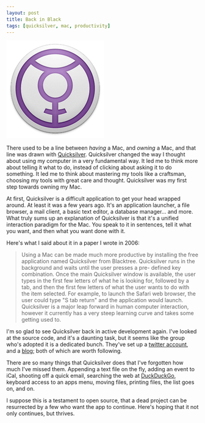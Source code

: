 ```yaml
---
layout: post
title: Back in Black
tags: [quicksilver, mac, productivity]
---
```

<a href="/media/qs_icon.png"><img class="center" src="/media/qs_icon.png" /></a>

There used to be a line between *having* a Mac, and *owning* a Mac, and that line was drawn with [Quicksilver](http://qsapp.com). Quicksilver changed the way I thought about using my computer in a very fundamental way. It led me to think more about telling it what to do, instead of clicking about asking it to do something. It led me to think about mastering my tools like a craftsman, choosing my tools with great care and thought. Quicksilver was my first step towards owning my Mac.

At first, Quicksilver is a difficult application to get your head wrapped around. At least it was a few years ago. It's an application launcher, a file browser, a mail client, a basic text editor, a database manager... and more. What truly sums up an explanation of Quicksilver is that it's a unified interaction paradigm for the Mac. You speak to it in sentences, tell it what you want, and then what you want done with it. 

Here's what I said about it in a paper I wrote in 2006:

>Using a Mac can be made much more productive by installing the free application named Quicksilver from Blacktree. Quicksilver runs in the background and waits until the user presses a pre- defined key combination. Once the main Quicksilver window is available, the user types in the first few letters of what he is looking for, followed by a tab, and then the first few letters of what the user wants to do with the item selected. For example, to launch the Safari web browser, the user could type "S tab return" and the application would launch. Quicksilver is a major leap forward in human computer interaction, however it currently has a very steep learning curve and takes some getting used to.

I'm so glad to see Quicksilver back in active development again. I've looked at the source code, and it's a daunting task, but it seems like the group who's adopted it is a dedicated bunch. They've set up a [twitter account](http://twitter.com/lovequicksilver), and a [blog](http://www.lovequicksilver.com/); both of which are worth following. 

There are so many things that Quicksilver does that I've forgotten how much I've missed them. Appending a text file on the fly, adding an event to iCal, shooting off a quick email, searching the web at [DuckDuckGo](http://duckduckgo.com), keyboard access to an apps menu, moving files, printing files, the list goes on, and on.

I suppose this is a testament to open source, that a dead project can be resurrected by a few who want the app to continue. Here's hoping that it not only continues, but thrives. 
